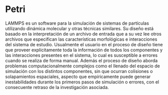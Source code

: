 # Petri
LAMMPS es un software para la simulación de sistemas de partículas utilizando dinámica molecular y otras técnicas similares. Su diseño está basado en la interpretación de un archivo de entrada que a su vez lee otros archivos que especifican las características morfológicas e interacciones del sistema de estudio. Usualmente el usuario en el proceso de  diseño tiene que  proveer explícitamente toda la información de todos los componentes y las interacciones presentes en el sistema, lo cual es susceptible a errores cuando se realiza de forma manual. Además el proceso de diseño aborda problemas computacionalmente complejos como el llenado del espacio de simulación con los distintos componentes, sin que ocurran colisiones o solapamientos espaciales, aspecto que empíricamente puede generar inestabilidades durante los primeros pasos de simulación o errores, con el consecuente retraso de la investigación asociada.
